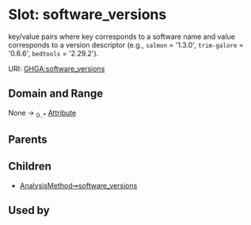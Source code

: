 
# Slot: software_versions


key/value pairs where key corresponds to a software name and value corresponds to a version descriptor (e.g., `salmon` = '1.3.0', `trim-galore` = '0.6.6', `bedtools` = '2.29.2').

URI: [GHGA:software_versions](https://w3id.org/GHGA/software_versions)


## Domain and Range

None &#8594;  <sub>0..\*</sub> [Attribute](Attribute.md)

## Parents


## Children

 *  [AnalysisMethod➞software_versions](AnalysisMethod_software_versions.md)

## Used by

